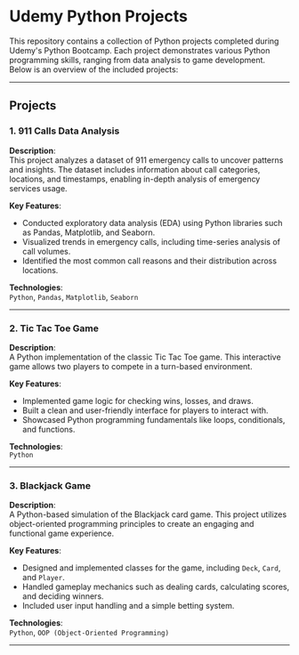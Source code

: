 # Udemy Python Projects

This repository contains a collection of Python projects completed during Udemy's Python Bootcamp. Each project demonstrates various Python programming skills, ranging from data analysis to game development. Below is an overview of the included projects:

---

## Projects

### 1. 911 Calls Data Analysis
**Description**:  
This project analyzes a dataset of 911 emergency calls to uncover patterns and insights. The dataset includes information about call categories, locations, and timestamps, enabling in-depth analysis of emergency services usage.

**Key Features**:
- Conducted exploratory data analysis (EDA) using Python libraries such as Pandas, Matplotlib, and Seaborn.
- Visualized trends in emergency calls, including time-series analysis of call volumes.
- Identified the most common call reasons and their distribution across locations.

**Technologies**:  
`Python`, `Pandas`, `Matplotlib`, `Seaborn`

---

### 2. Tic Tac Toe Game
**Description**:  
A Python implementation of the classic Tic Tac Toe game. This interactive game allows two players to compete in a turn-based environment.

**Key Features**:
- Implemented game logic for checking wins, losses, and draws.
- Built a clean and user-friendly interface for players to interact with.
- Showcased Python programming fundamentals like loops, conditionals, and functions.

**Technologies**:  
`Python`

---

### 3. Blackjack Game
**Description**:  
A Python-based simulation of the Blackjack card game. This project utilizes object-oriented programming principles to create an engaging and functional game experience.

**Key Features**:
- Designed and implemented classes for the game, including `Deck`, `Card`, and `Player`.
- Handled gameplay mechanics such as dealing cards, calculating scores, and deciding winners.
- Included user input handling and a simple betting system.

**Technologies**:  
`Python`, `OOP (Object-Oriented Programming)`

---

